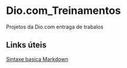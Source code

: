 # Dio.com_Treinamentos
Projetos  da Dio.com  entraga de trabalos
##  Links úteis
[Sintaxe basica Markdown](https://www.markdownguide.org/basic-syntax/)
